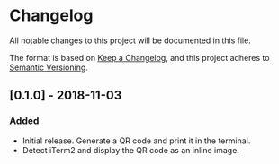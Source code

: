 # Changelog
All notable changes to this project will be documented in this file.

The format is based on [Keep a Changelog](https://keepachangelog.com/en/1.0.0/),
and this project adheres to [Semantic Versioning](https://semver.org/spec/v2.0.0.html).

<!-- ## [Unreleased] -->

## [0.1.0] - 2018-11-03
### Added
- Initial release. Generate a QR code and print it in the terminal.
- Detect iTerm2 and display the QR code as an inline image.

<!-- [Unreleased]: https://github.com/ljcooke/putqr/compare/v0.1.0...HEAD -->
